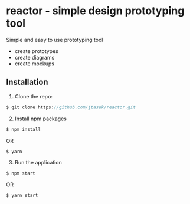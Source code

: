 # reactor - simple design prototyping tool

Simple and easy to use prototyping tool

* create prototypes
* create diagrams
* create mockups

## Installation

1. Clone the repo:

```javascript
$ git clone https://github.com/jtasek/reactor.git
```

2. Install npm packages

```javascript
$ npm install
```

OR

```javascript
$ yarn
```

3. Run the application

```javascript
$ npm start
```

OR

```javascript
$ yarn start
```
